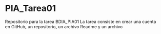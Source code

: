 # PIA_Tarea01
Repositorio para la tarea BDIA_PIA01
La tarea consiste en crear una cuenta en GitHub, un repositorio, un archivo Readme y un archivo
